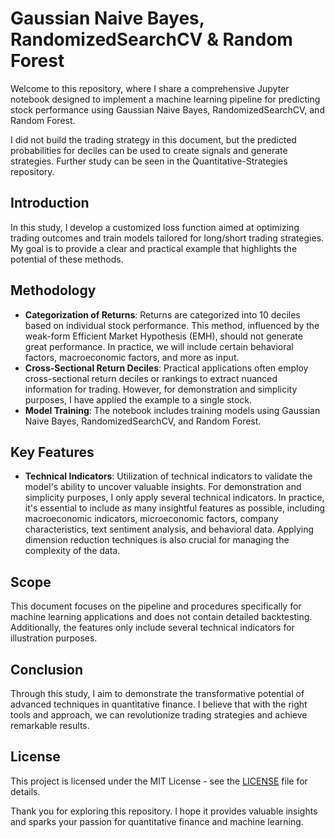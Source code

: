 
# Gaussian Naive Bayes, RandomizedSearchCV & Random Forest

Welcome to this repository, where I share a comprehensive Jupyter notebook designed to implement a machine learning pipeline for predicting stock performance using Gaussian Naive Bayes, RandomizedSearchCV, and Random Forest. 

I did not build the trading strategy in this document, but the predicted probabilities for deciles can be used to create signals and generate strategies. Further study can be seen in the Quantitative-Strategies repository.

## Introduction

In this study, I develop a customized loss function aimed at optimizing trading outcomes and train models tailored for long/short trading strategies. My goal is to provide a clear and practical example that highlights the potential of these methods.

## Methodology

- **Categorization of Returns**: Returns are categorized into 10 deciles based on individual stock performance. This method, influenced by the weak-form Efficient Market Hypothesis (EMH), should not generate great performance. In practice, we will include certain behavioral factors, macroeconomic factors, and more as input.
- **Cross-Sectional Return Deciles**: Practical applications often employ cross-sectional return deciles or rankings to extract nuanced information for trading. However, for demonstration and simplicity purposes, I have applied the example to a single stock.
- **Model Training**: The notebook includes training models using Gaussian Naive Bayes, RandomizedSearchCV, and Random Forest.

## Key Features

- **Technical Indicators**: Utilization of technical indicators to validate the model's ability to uncover valuable insights. For demonstration and simplicity purposes, I only apply several technical indicators. In practice, it's essential to include as many insightful features as possible, including macroeconomic indicators, microeconomic factors, company characteristics, text sentiment analysis, and behavioral data. Applying dimension reduction techniques is also crucial for managing the complexity of the data.

## Scope

This document focuses on the pipeline and procedures specifically for machine learning applications and does not contain detailed backtesting. Additionally, the features only include several technical indicators for illustration purposes.

## Conclusion

Through this study, I aim to demonstrate the transformative potential of advanced techniques in quantitative finance. I believe that with the right tools and approach, we can revolutionize trading strategies and achieve remarkable results.

## License

This project is licensed under the MIT License - see the [LICENSE](LICENSE) file for details.

Thank you for exploring this repository. I hope it provides valuable insights and sparks your passion for quantitative finance and machine learning.
